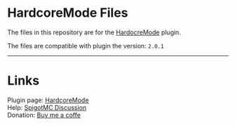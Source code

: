 # HardcoreMode Files
The files in this repository are for the [HardocreMode](https://www.spigotmc.org/resources/hardcoremode-temporary-bans-after-death-%E2%9D%A4%EF%B8%8F-1-14-x-1-19-x.104642/) plugin.

The files are compatible with plugin the version: <code>2.0.1</code>

___

# Links
Plugin page: [HardcoreMode](https://www.spigotmc.org/resources/hardcoremode-temporary-bans-after-death-%E2%9D%A4%EF%B8%8F-1-14-x-1-19-x.104642/)  
Help: [SpigotMC Discussion](https://www.spigotmc.org/threads/hardcoremode-temporary-bans-after-death-%E2%9D%A4%EF%B8%8F-1-14-x-1-19-x.569872/)  
Donation: [Buy me a coffe](https://www.buymeacoffee.com/olios)
